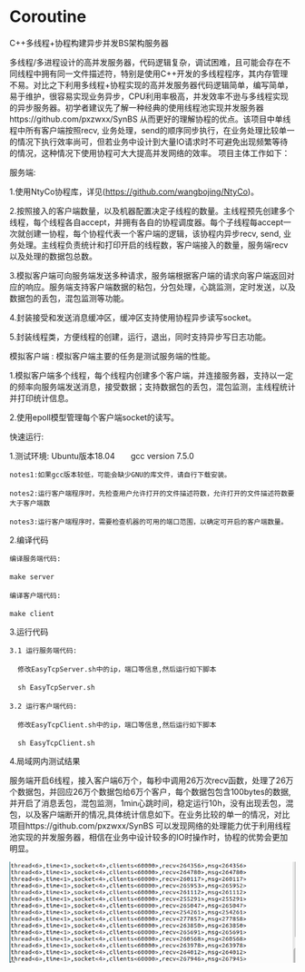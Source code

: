 # Coroutine
C++多线程+协程构建异步并发BS架构服务器


多线程/多进程设计的高并发服务器，代码逻辑复杂，调试困难，且可能会存在不同线程中拥有同一文件描述符，特别是使用C++开发的多线程程序，其内存管理不易。对比之下利用多线程+协程实现的高并发服务器代码逻辑简单，编写简单，易于维护，很容易实现业务异步，CPU利用率极高，并发效率不逊与多线程实现的异步服务器。初学者建议先了解一种经典的使用线程池实现并发服务器https://github.com/pxzwxx/SynBS
从而更好的理解协程的优点。该项目中单线程中所有客户端按照recv, 业务处理，send的顺序同步执行，在业务处理比较单一的情况下执行效率尚可，但若业务中设计到大量IO请求时不可避免出现频繁等待的情况，这种情况下使用协程可大大提高并发网络的效率。
项目主体工作如下：

服务端:
  
  1.使用NtyCo协程库，详见(https://github.com/wangbojing/NtyCo)。
  
  2.按照接入的客户端数量，以及机器配置决定子线程的数量。主线程预先创建多个线程，每个线程各自accept，并拥有各自的协程调度器。每个子线程每accept一次就创建一协程，每个协程代表一个客户端的逻辑，该协程内异步recv, send, 业务处理。主线程负责统计和打印开启的线程数，客户端接入的数量，服务端recv以及处理的数据包总数。
  
  3.模拟客户端可向服务端发送多种请求，服务端根据客户端的请求向客户端返回对应的响应。服务端支持客户端数据的粘包，分包处理，心跳监测，定时发送，以及数据包的丢包，混包监测等功能。
  
  4.封装接受和发送消息缓冲区，缓冲区支持使用协程异步读写socket。
  
  5.封装线程类，方便线程的创建，运行，退出，同时支持异步写日志功能。
  
模拟客户端 : 模拟客户端主要的任务是测试服务端的性能。

  1.模拟客户端多个线程，每个线程内创建多个客户端，并连接服务器，支持以一定的频率向服务端发送消息，接受数据；支持数据包的丢包，混包监测，主线程统计并打印统计信息。
  
  2.使用epoll模型管理每个客户端socket的读写。
  
快速运行:

  1.测试环境:
    Ubuntu版本18.04　　gcc version 7.5.0
    
    notes1:如果gcc版本较低，可能会缺少GNU的库文件，请自行下载安装。
    
    notes2:运行客户端程序时，先检查用户允许打开的文件描述符数，允许打开的文件描述符数要大于客户端数
    
    notes3:运行客户端程序时，需要检查机器的可用的端口范围，以确定可开启的客户端数量。
          
    
  2.编译代码
    
    编译服务端代码:
    
    make server
    
    编译客户端代码:
    
    make client
    
  3.运行代码
    
    3.1 运行服务端代码:
    
      修改EasyTcpServer.sh中的ip，端口等信息,然后运行如下脚本
    
      sh EasyTcpServer.sh
     
    3.2 运行客户端代码:
     
      修改EasyTcpClient.sh中的ip，端口等信息,然后运行如下脚本
    
      sh EasyTcpClient.sh
   
   4.局域网内测试结果
   
   服务端开启6线程，接入客户端6万个，每秒中调用26万次recv函数，处理了26万个数据包，并回应26万个数据包给6万个客户，每个数据包包含100bytes的数据, 并开启了消息丢包，混包监测，1min心跳时间，稳定运行10h，没有出现丢包，混包，以及客户端断开的情况,具体统计信息如下。在业务比较的单一的情况，对比项目https://github.com/pxzwxx/SynBS
   可以发现网络的处理能力优于利用线程池实现的并发服务器，相信在业务中设计较多的IO时操作时，协程的优势会更加明显。
    
   ![image](https://github.com/pxzwxx/Coroutine/blob/master/Coroutinue/server.png)
   
   
   
  
  

 
  
